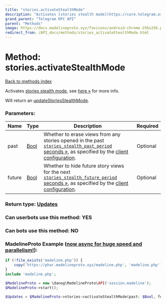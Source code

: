 ```yaml
---
title: "stories.activateStealthMode"
description: "Activates [stories stealth mode](https://core.telegram.org/api/stories#stealth-mode), see [here »](https://core.telegram.org/api/stories#stealth-mode) for more info."
grand_parent: "Telegram RPC API"
parent: "Methods"
image: https://docs.madelineproto.xyz/favicons/android-chrome-256x256.png
redirect_from: /API_docs/methods/stories_activateStealthMode.html
---
```

# Method: stories.activateStealthMode
[Back to methods index](index.html)



Activates [stories stealth mode](https://core.telegram.org/api/stories#stealth-mode), see [here »](https://core.telegram.org/api/stories#stealth-mode) for more info.

Will return an [updateStoriesStealthMode](../constructors/updateStoriesStealthMode.html).

### Parameters:

| Name     |    Type       | Description | Required |
|----------|---------------|-------------|----------|
|past|[Bool](/API_docs/types/Bool.html) | Whether to erase views from any stories opened in the past [`stories_stealth_past_period` seconds »](https://core.telegram.org/api/config#stories-stealth-past-period), as specified by the [client configuration](https://core.telegram.org/api/config#client-configuration). | Optional|
|future|[Bool](/API_docs/types/Bool.html) | Whether to hide future story views for the next [`stories_stealth_future_period` seconds »](https://core.telegram.org/api/config#stories-stealth-future-period), as specified by the [client configuration](https://core.telegram.org/api/config#client-configuration). | Optional|


### Return type: [Updates](/API_docs/types/Updates.html)

### Can userbots use this method: **YES**

### Can bots use this method: **NO**


### MadelineProto Example ([now async for huge speed and parallelism!](https://docs.madelineproto.xyz/docs/ASYNC.html)):


```php
if (!file_exists('madeline.php')) {
    copy('https://phar.madelineproto.xyz/madeline.php', 'madeline.php');
}
include 'madeline.php';

$MadelineProto = new \danog\MadelineProto\API('session.madeline');
$MadelineProto->start();

$Updates = $MadelineProto->stories->activateStealthMode(past: $Bool, future: $Bool, );
```

